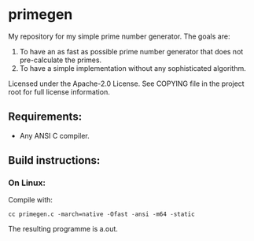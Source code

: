# primegen

My repository for my simple prime number generator. The goals are:
1. To have an as fast as possible prime number generator that does not pre-calculate the primes.
2. To have a simple implementation without any sophisticated algorithm.

Licensed under the Apache-2.0 License. See COPYING file in the project root for full license information.

## Requirements:
- Any ANSI C compiler.

## Build instructions:
### On Linux:
Compile with:

    cc primegen.c -march=native -Ofast -ansi -m64 -static
    
The resulting programme is a.out.
